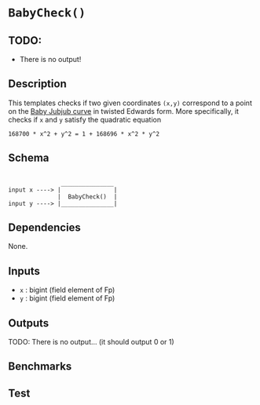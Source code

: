 # `BabyCheck()`

## TODO:

- There is no output!

## Description

This templates checks if two given coordinates `(x,y)` correspond to a point on the [Baby Jubjub curve](https://github.com/barryWhiteHat/baby_jubjub) in twisted Edwards form. More specifically, it checks if `x` and `y` satisfy the quadratic equation 

```
168700 * x^2 + y^2 = 1 + 168696 * x^2 * y^2
```

## Schema

```

               _______________     
input x ----> |               |
              |  BabyCheck()  |
input y ----> |_______________|   
```

## Dependencies

None.

## Inputs

- `x` : bigint (field element of Fp)
- `y` : bigint (field element of Fp)

## Outputs

TODO: There is no output... (it should output 0 or 1)

## Benchmarks 

## Test